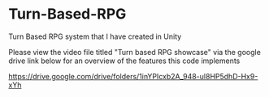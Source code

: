 # Turn-Based-RPG
Turn Based RPG system that I have created in Unity

Please view the video file titled "Turn based RPG showcase" via the google drive link below for an overview of the features this code implements

https://drive.google.com/drive/folders/1inYPIcxb2A_948-ul8HP5dhD-Hx9-xYh
